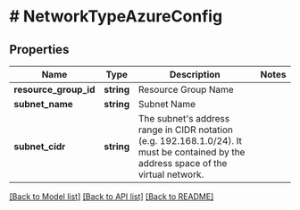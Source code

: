 # # NetworkTypeAzureConfig

## Properties

Name | Type | Description | Notes
------------ | ------------- | ------------- | -------------
**resource_group_id** | **string** | Resource Group Name |
**subnet_name** | **string** | Subnet Name |
**subnet_cidr** | **string** | The subnet&#39;s address range in CIDR notation (e.g. 192.168.1.0/24). It must be contained by the address space of the virtual network. |

[[Back to Model list]](../../README.md#models) [[Back to API list]](../../README.md#endpoints) [[Back to README]](../../README.md)
